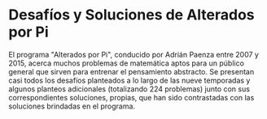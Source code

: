 # Desafíos y Soluciones de Alterados por Pi
El programa "Alterados por Pi", conducido por Adrián Paenza entre 2007 y 2015, acerca muchos problemas de matemática aptos para un público general que sirven para entrenar el pensamiento abstracto. Se presentan casi todos los desafíos planteados a lo largo de las nueve temporadas y algunos planteos adicionales (totalizando 224 problemas) junto con sus correspondientes soluciones, propias, que han sido contrastadas con las soluciones brindadas en el programa.
